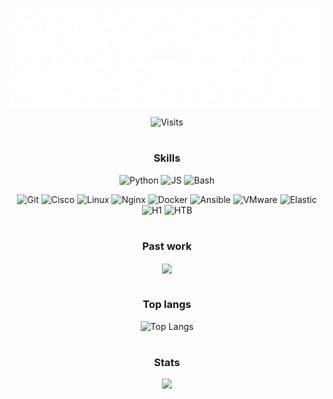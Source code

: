 ![Banner](https://raw.githubusercontent.com/drewbi/drewbi/master/welcome_banner2.svg)
<div align="center">
    

![Visits](https://komarev.com/ghpvc/?username=mqxmm&logo=GitHub&label=profile%20visits&color=187347&logoColor=white&style=flat-square)


# <h3>Skills</h3>

![Python](https://img.shields.io/badge/-Python-black?style=flat-square&logo=Python)
![JS](https://img.shields.io/badge/-Javascript-black?style=flat-square&logo=javascript)
![Bash](https://img.shields.io/badge/-Bash-black?style=flat-square&logo=gnubash)


 
 ![Git](https://img.shields.io/badge/-Git-black?style=flat-square&logo=git)
 ![Cisco](https://img.shields.io/badge/Cisco-black?style=flat-square&logo=cisco)
 ![Linux](https://img.shields.io/badge/Linux-black?style=flat-square&logo=linux)
 ![Nginx](https://img.shields.io/badge/-Nginx-black?style=flat-square&logo=nginx)
 ![Docker](https://img.shields.io/badge/-Docker-black?style=flat-square&logo=docker)
 ![Ansible](https://img.shields.io/badge/Ansible-black?style=flat-square&logo=ansible)
 ![VMware](https://img.shields.io/badge/-VMware-black?style=flat-square&logo=vmware)
 ![Elastic](https://img.shields.io/badge/-Elastic-black?style=flat-square&logo=elastic)
 ![H1](https://img.shields.io/badge/-HackerOne-black?style=flat-square&logo=hackerone)
 ![HTB](https://img.shields.io/badge/-HTB-black?style=flat-square&logo=hackthebox)
<br />


# <h3>Past work</h3>
<a href="https://github.com/mqxmm/C2-runner">
<img width='49%' align="center"src="https://github-readme-stats.vercel.app/api/pin/?username=mqxmm&repo=C2-runner&border_color=02D892&bg_color=0D1117&title_color=C9D1D9&text_color=8B949E&icon_color=02D892" />
</a>

# <h3>Top langs</h3>
![Top Langs](https://github-readme-stats.vercel.app/api/top-langs/?username=mqxmm&hide=TeX&layout=compact&border_color=02D892&bg_color=0D1117&text_color=8B949E&title_color=C9D1D9)


# <h3>Stats </h3>
![](http://github-profile-summary-cards.vercel.app/api/cards/profile-details?username=mqxmm&theme=blue_green)</div>
